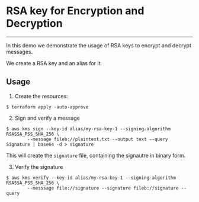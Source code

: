 # RSA key for Encryption and Decryption
---

In this demo we demonstrate the usage of RSA keys to encrypt and decrypt messages.

We create a RSA key and an alias for it.

## Usage
1. Create the resources:
```
$ terraform apply -auto-approve
```

2. Sign and verify a message
```
$ aws kms sign --key-id alias/my-rsa-key-1 --signing-algorithm RSASSA_PSS_SHA_256 \
        --message fileb://plaintext.txt --output text --query Signature | base64 -d > signature
```

This will create the `signature` file, containing the signautre in binary form.

3. Verify the signature
```
$ aws kms verify --key-id alias/my-rsa-key-1 --signing-algorithm RSASSA_PSS_SHA_256 \
        --messsage file://signature --signature fileb://signature --query
```
